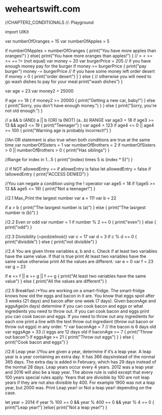 # weheartswift.com
//CHAPTER2_CONDITIONALS
//: Playground

import UIKit

var numberOfOranges = 15
var numberOfApples = 5

if numberOfApples > numberOfOranges {
    print("You have more apples than oranges!")
}
else{
    print("You have more oranges than apples!")
}
//  >   <   >=   <=     ==      != (not equal)
var money = 20
var burgerPrice = 205
// if you have enough money pay for the burger
if money >=  burgerPrice {
    print("pay burger")
    money -= burgerPrice
        // if you have some money left order desert
        if money > 0 {
            print("order desert")
        }
} else {
    // otherwise you will need to go wash dishes to pay for your meal
    print("wash dishes")
}

var age = 23
var money2 = 25000

if age >= 18 {
    if money2 >= 20000 {
        print("Getting a new car, baby!")
    } else {
        print("Sorry, you don't have enough money.")
    }
} else {
    print("Sorry, you're not old enough.")
}

//     a && b (AND)       a || b   (OR)         !a   (NOT)        (a...b)  RANGE
var age3 = 18
if age3 >= 13 && age3 <= 19 {
    print("Teenager")
}
var age4 = 123
if age4 <= 0 || age4 >= 100 {
    print("Warning age is probably incorrect!")
}

//An OR statement is also true when both conditions are true at the same time
var numberOfSisters = 1
var numberOfBrothers = 2
if numberOfSisters > 0 || numberOfBrothers > 0 {
    print("Has siblings")
}

//Range
for index in 1...5 {
    print("\(index) times 5 is \(index * 5)")
}

// if NOT allowedEntry == if alloweEntry is false
let allowedEntry = false
if !allowedEntry {
    print("ACCESS DENIED")
}

//You can negate a condition using the ! operator
var age5 = 18
if !(age5 >= 13 && age5 <= 19) {
    print("Not a teenager!")
}

//2.1 Max_Print the largest number
var a = 111
var b = 22

if a > b {
    print("The lasrgest number is \(a)")
} else {
    print("The lasrgest number is \(b)")
}

//2.2 Even or odd
var number = 1
if number % 2 == 0 {
    print("even")
} else {
    print("odd")
}

//2.3 Divisibility (=podzielność)
var c = 17
var d = 3
if c % d == 0 {
    print("divisible")
} else {
    print("not divisible")
}

//2.4 You are given three variables a, b and c. Check if at least two variables have the same value. If that is true print At least two variables have the same value otherwise print All the values are different.
var e = 0
var f = 23
var g = 23

if e == f || e == g || f == g {
    print("At least two variables have the same value")
} else {
        print("All the values are different")
}

//2.5 Breakfast
/*You are working on a smart-fridge. The smart-fridge knows how old the eggs and bacon in it are. You know that eggs spoil after 3 weeks (21 days) and bacon after one week (7 days).
Given baconAge and eggsAge(in days) determine if you can cook bacon and eggs or what ingredients you need to throw out.
If you can cook bacon and eggs print you can cook bacon and eggs.
If you need to throw out any ingredients for each one print a line with the text throw out ingredient (throw out bacon or throw out eggs) in any order.
*/
var baconAge = 7 // the bacon is 6 days old
var eggsAge = 33 // eggs are 12 days old
if baconAge >= 7 {
    print("Throw out bacon")
    if eggsAge >= 21 {
        print("Throw out eggs")
    }
} else {
    print("Cook bacon and eggs")
}

//2.6 Leap year
//You are given a year, determine if it’s a leap year. A leap year is a year containing an extra day. It has 366 daysinstead of the normal 365 days. The extra day is added in February, which has 29 days instead of the normal 28 days. Leap years occur every 4 years. 2012 was a leap year and 2016 will also be a leap year. The above rule is valid except that every 100 years special rules apply. Years that are divisible by 100 are not leap years if they are not also divisible by 400. For example 1900 was not a leap year, but 2000 was. Print Leap year! or Not a leap year! depending on the case.

let year = 2014
if year % 100 == 0 && year % 400 == 0 && year % 4 == 0
{
    print("Leap year!")
}else{
    print("Not a leap year!")
}



